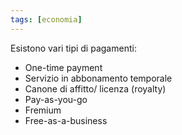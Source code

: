 ```yaml
---
tags: [economia]
---
```

Esistono vari tipi di pagamenti:
 - One-time payment 
-  Servizio in abbonamento temporale 
-  Canone di affitto/ licenza (royalty)
-  Pay-as-you-go 
-  Fremium 
-  Free-as-a-business 